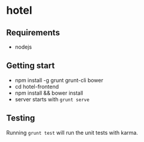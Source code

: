 # hotel

## Requirements

- nodejs

## Getting start

- npm install -g grunt grunt-cli bower
- cd hotel-frontend
- npm install && bower install
- server starts with `grunt serve`

## Testing

Running `grunt test` will run the unit tests with karma.
